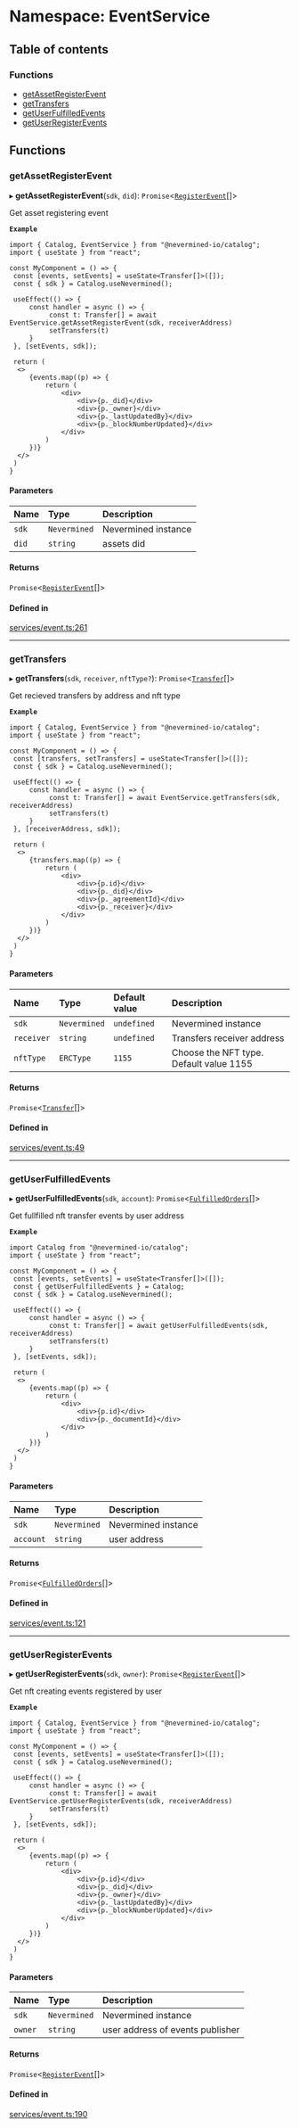 # Namespace: EventService

## Table of contents

### Functions

- [getAssetRegisterEvent](EventService.md#getassetregisterevent)
- [getTransfers](EventService.md#gettransfers)
- [getUserFulfilledEvents](EventService.md#getuserfulfilledevents)
- [getUserRegisterEvents](EventService.md#getuserregisterevents)

## Functions

### getAssetRegisterEvent

▸ **getAssetRegisterEvent**(`sdk`, `did`): `Promise`<[`RegisterEvent`](../interfaces/RegisterEvent.md)[]\>

Get asset registering event

**`Example`**

```tsx
import { Catalog, EventService } from "@nevermined-io/catalog";
import { useState } from "react";

const MyComponent = () => {
 const [events, setEvents] = useState<Transfer[]>([]);
 const { sdk } = Catalog.useNevermined();

 useEffect(() => {
     const handler = async () => {
          const t: Transfer[] = await EventService.getAssetRegisterEvent(sdk, receiverAddress)
          setTransfers(t)
     }
 }, [setEvents, sdk]);

 return (
  <>
     {events.map((p) => {
         return (
             <div>
                 <div>{p._did}</div>
                 <div>{p._owner}</div>
                 <div>{p._lastUpdatedBy}</div>
                 <div>{p._blockNumberUpdated}</div>
             </div>
         )
     })}
  </>
 )
}
```

#### Parameters

| Name | Type | Description |
| :------ | :------ | :------ |
| `sdk` | `Nevermined` | Nevermined instance |
| `did` | `string` | assets did |

#### Returns

`Promise`<[`RegisterEvent`](../interfaces/RegisterEvent.md)[]\>

#### Defined in

[services/event.ts:261](https://github.com/nevermined-io/react-components/blob/aeff03c/catalog/src/services/event.ts#L261)

___

### getTransfers

▸ **getTransfers**(`sdk`, `receiver`, `nftType?`): `Promise`<[`Transfer`](../interfaces/Transfer.md)[]\>

Get recieved transfers by address and nft type

**`Example`**

```tsx
import { Catalog, EventService } from "@nevermined-io/catalog";
import { useState } from "react";

const MyComponent = () => {
 const [transfers, setTransfers] = useState<Transfer[]>([]);
 const { sdk } = Catalog.useNevermined();

 useEffect(() => {
     const handler = async () => {
          const t: Transfer[] = await EventService.getTransfers(sdk, receiverAddress)
          setTransfers(t)
     }
 }, [receiverAddress, sdk]);

 return (
  <>
     {transfers.map((p) => {
         return (
             <div>
                 <div>{p.id}</div>
                 <div>{p._did}</div>
                 <div>{p._agreementId}</div>
                 <div>{p._receiver}</div>
             </div>
         )
     })}
  </>
 )
}
```

#### Parameters

| Name | Type | Default value | Description |
| :------ | :------ | :------ | :------ |
| `sdk` | `Nevermined` | `undefined` | Nevermined instance |
| `receiver` | `string` | `undefined` | Transfers receiver address |
| `nftType` | `ERCType` | `1155` | Choose the NFT type. Default value 1155 |

#### Returns

`Promise`<[`Transfer`](../interfaces/Transfer.md)[]\>

#### Defined in

[services/event.ts:49](https://github.com/nevermined-io/react-components/blob/aeff03c/catalog/src/services/event.ts#L49)

___

### getUserFulfilledEvents

▸ **getUserFulfilledEvents**(`sdk`, `account`): `Promise`<[`FulfilledOrders`](../interfaces/FulfilledOrders.md)[]\>

Get fullfilled nft transfer events by user address

**`Example`**

```tsx
import Catalog from "@nevermined-io/catalog";
import { useState } from "react";

const MyComponent = () => {
 const [events, setEvents] = useState<Transfer[]>([]);
 const { getUserFulfilledEvents } = Catalog;
 const { sdk } = Catalog.useNevermined();

 useEffect(() => {
     const handler = async () => {
          const t: Transfer[] = await getUserFulfilledEvents(sdk, receiverAddress)
          setTransfers(t)
     }
 }, [setEvents, sdk]);

 return (
  <>
     {events.map((p) => {
         return (
             <div>
                 <div>{p.id}</div>
                 <div>{p._documentId}</div>
             </div>
         )
     })}
  </>
 )
}
```

#### Parameters

| Name | Type | Description |
| :------ | :------ | :------ |
| `sdk` | `Nevermined` | Nevermined instance |
| `account` | `string` | user address |

#### Returns

`Promise`<[`FulfilledOrders`](../interfaces/FulfilledOrders.md)[]\>

#### Defined in

[services/event.ts:121](https://github.com/nevermined-io/react-components/blob/aeff03c/catalog/src/services/event.ts#L121)

___

### getUserRegisterEvents

▸ **getUserRegisterEvents**(`sdk`, `owner`): `Promise`<[`RegisterEvent`](../interfaces/RegisterEvent.md)[]\>

Get nft creating events registered by user

**`Example`**

```tsx
import { Catalog, EventService } from "@nevermined-io/catalog";
import { useState } from "react";

const MyComponent = () => {
 const [events, setEvents] = useState<Transfer[]>([]);
 const { sdk } = Catalog.useNevermined();

 useEffect(() => {
     const handler = async () => {
          const t: Transfer[] = await EventService.getUserRegisterEvents(sdk, receiverAddress)
          setTransfers(t)
     }
 }, [setEvents, sdk]);

 return (
  <>
     {events.map((p) => {
         return (
             <div>
                 <div>{p.id}</div>
                 <div>{p._did}</div>
                 <div>{p._owner}</div>
                 <div>{p._lastUpdatedBy}</div>
                 <div>{p._blockNumberUpdated}</div>
             </div>
         )
     })}
  </>
 )
}
```

#### Parameters

| Name | Type | Description |
| :------ | :------ | :------ |
| `sdk` | `Nevermined` | Nevermined instance |
| `owner` | `string` | user address of events publisher |

#### Returns

`Promise`<[`RegisterEvent`](../interfaces/RegisterEvent.md)[]\>

#### Defined in

[services/event.ts:190](https://github.com/nevermined-io/react-components/blob/aeff03c/catalog/src/services/event.ts#L190)
